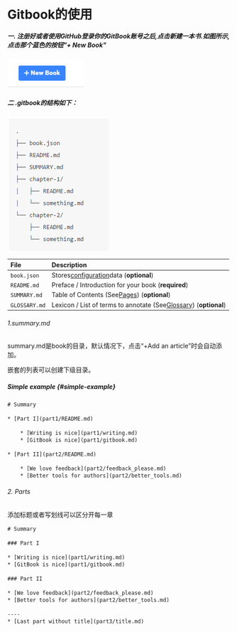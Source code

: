 # Gitbook的使用

##### 一. 注册好或者使用GitHub登录你的GitBook账号之后,点击新建一本书.如图所示,点击那个蓝色的按钮"+ New Book"

![](/assets/import.png)

##### 二 .gitbook的结构如下：

![](/assets/import2.png)

| **File** | **Description** |
| :--- | :--- |
| `book.json` | Stores[configuration](https://toolchain.gitbook.com/config.html)data \(**optional**\) |
| `README.md` | Preface / Introduction for your book \(**required**\) |
| `SUMMARY.md` | Table of Contents \(See[Pages](https://toolchain.gitbook.com/pages.html)\) \(**optional**\) |
| `GLOSSARY.md` | Lexicon / List of terms to annotate \(See[Glossary](https://toolchain.gitbook.com/lexicon.html)\) \(**optional**\) |

###### 1.summary.md

summary.md是book的目录，默认情况下，点击“+Add an article”时会自动添加。

嵌套的列表可以创建下级目录。

##### Simple example {#simple-example}

```
# Summary

* [Part I](part1/README.md)

    * [Writing is nice](part1/writing.md)
    * [GitBook is nice](part1/gitbook.md)

* [Part II](part2/README.md)

    * [We love feedback](part2/feedback_please.md)
    * [Better tools for authors](part2/better_tools.md)
```

###### 2. Parts

添加标题或者写划线可以区分开每一章

```
# Summary

### Part I

* [Writing is nice](part1/writing.md)
* [GitBook is nice](part1/gitbook.md)

### Part II

* [We love feedback](part2/feedback_please.md)
* [Better tools for authors](part2/better_tools.md)

----
* [Last part without title](part3/title.md)
```



